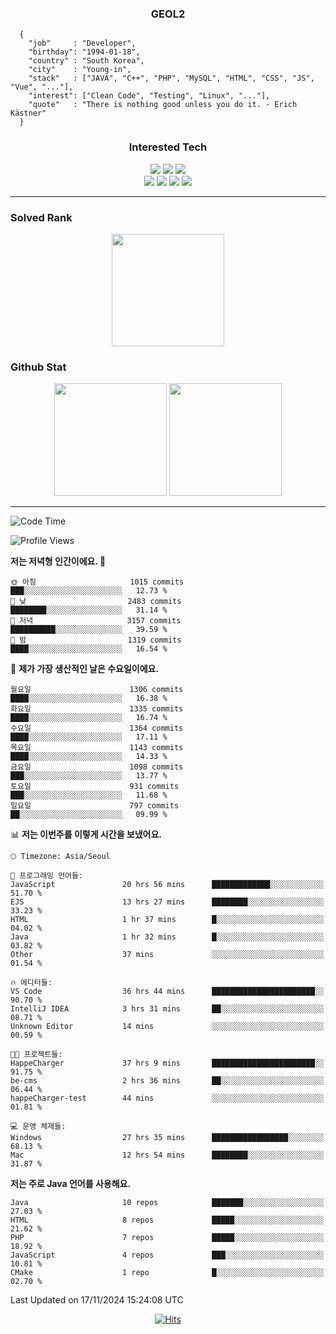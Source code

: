 <div align="center">

  ### GEOL2
</div>

```
  {
    "job"     : "Developer",
    "birthday": "1994-01-18",
    "country" : "South Korea",
    "city"    : "Young-in",
    "stack"   : ["JAVA", "C++", "PHP", "MySQL", "HTML", "CSS", "JS", "Vue", "..."],
    "interest": ["Clean Code", "Testing", "Linux", "..."], 
    "quote"   : "There is nothing good unless you do it. - Erich Kästner"
  }
  ```
  
<div align="center">
  
  ### Interested Tech
  
  <img src="https://img.shields.io/badge/Laravel-F05340?style=flat-square&logo=Laravel&logoColor=white">
  <img src="https://img.shields.io/badge/SpringBoot-6DB33F?style=flat-square&logo=SpringBoot&logoColor=white">
  <img src="https://img.shields.io/badge/Express-000000?style=flat-square&logo=Express&logoColor=white">
  <br>
  <img src="https://img.shields.io/badge/Three.js-000000?style=flat-square&logo=Three.js&logoColor=white">
  <img src="https://img.shields.io/badge/JavaScript-F7DF1E?style=flat-square&logo=JavaScript&logoColor=black">
  <img src="https://img.shields.io/badge/TypeScript-007acc?style=flat-square&logo=TypeScript&logoColor=black">
  <img src="https://img.shields.io/badge/MySQL-4479A1?style=flat-square&logo=mysql&logoColor=white"><br>

</div>

------------

  ### Solved Rank
  
  <div align="center">
    <img height="180em" src="https://mazassumnida.wtf/api/v2/generate_badge?boj=geol2">
  </div>
  
  ### Github Stat 
  <div align="center">
    <img height="180em" src="https://github-readme-stats-git-masterrstaa-rickstaa.vercel.app/api?username=geol2&show_icons=true&theme=dark">
    <img height="180em" src="https://github-readme-stats-git-masterrstaa-rickstaa.vercel.app/api/top-langs/?username=geol2&show_icons=true&hide=css,scss,html&layout=compact&theme=dark&count_private=true&langs_count=8">
  </div>
  
------------

<!--START_SECTION:waka-->
![Code Time](http://img.shields.io/badge/Code%20Time-3%2C447%20hrs%2022%20mins-blue)

![Profile Views](http://img.shields.io/badge/Profile%20Views-12-blue)

**저는 저녁형 인간이에요. 🦉** 

```text
🌞 아침                     1015 commits        ███░░░░░░░░░░░░░░░░░░░░░░   12.73 % 
🌆 낮　                     2483 commits        ████████░░░░░░░░░░░░░░░░░   31.14 % 
🌃 저녁                     3157 commits        ██████████░░░░░░░░░░░░░░░   39.59 % 
🌙 밤　                     1319 commits        ████░░░░░░░░░░░░░░░░░░░░░   16.54 % 
```
📅 **제가 가장 생산적인 날은 수요일이에요.** 

```text
월요일                      1306 commits        ████░░░░░░░░░░░░░░░░░░░░░   16.38 % 
화요일                      1335 commits        ████░░░░░░░░░░░░░░░░░░░░░   16.74 % 
수요일                      1364 commits        ████░░░░░░░░░░░░░░░░░░░░░   17.11 % 
목요일                      1143 commits        ████░░░░░░░░░░░░░░░░░░░░░   14.33 % 
금요일                      1098 commits        ███░░░░░░░░░░░░░░░░░░░░░░   13.77 % 
토요일                      931 commits         ███░░░░░░░░░░░░░░░░░░░░░░   11.68 % 
일요일                      797 commits         ██░░░░░░░░░░░░░░░░░░░░░░░   09.99 % 
```


📊 **저는 이번주를 이렇게 시간을 보냈어요.** 

```text
🕑︎ Timezone: Asia/Seoul

💬 프로그래밍 언어들: 
JavaScript               20 hrs 56 mins      █████████████░░░░░░░░░░░░   51.70 % 
EJS                      13 hrs 27 mins      ████████░░░░░░░░░░░░░░░░░   33.23 % 
HTML                     1 hr 37 mins        █░░░░░░░░░░░░░░░░░░░░░░░░   04.02 % 
Java                     1 hr 32 mins        █░░░░░░░░░░░░░░░░░░░░░░░░   03.82 % 
Other                    37 mins             ░░░░░░░░░░░░░░░░░░░░░░░░░   01.54 % 

🔥 에디터들: 
VS Code                  36 hrs 44 mins      ███████████████████████░░   90.70 % 
IntelliJ IDEA            3 hrs 31 mins       ██░░░░░░░░░░░░░░░░░░░░░░░   08.71 % 
Unknown Editor           14 mins             ░░░░░░░░░░░░░░░░░░░░░░░░░   00.59 % 

🐱‍💻 프로젝트들: 
HappeCharger             37 hrs 9 mins       ███████████████████████░░   91.75 % 
be-cms                   2 hrs 36 mins       ██░░░░░░░░░░░░░░░░░░░░░░░   06.44 % 
happeCharger-test        44 mins             ░░░░░░░░░░░░░░░░░░░░░░░░░   01.81 % 

💻 운영 체제들: 
Windows                  27 hrs 35 mins      █████████████████░░░░░░░░   68.13 % 
Mac                      12 hrs 54 mins      ████████░░░░░░░░░░░░░░░░░   31.87 % 
```

**저는 주로 Java 언어를 사용해요.** 

```text
Java                     10 repos            ███████░░░░░░░░░░░░░░░░░░   27.03 % 
HTML                     8 repos             █████░░░░░░░░░░░░░░░░░░░░   21.62 % 
PHP                      7 repos             █████░░░░░░░░░░░░░░░░░░░░   18.92 % 
JavaScript               4 repos             ███░░░░░░░░░░░░░░░░░░░░░░   10.81 % 
CMake                    1 repo              █░░░░░░░░░░░░░░░░░░░░░░░░   02.70 % 
```




 Last Updated on 17/11/2024 15:24:08 UTC
<!--END_SECTION:waka-->

<div align="center">
  
  [![Hits](https://hits.seeyoufarm.com/api/count/incr/badge.svg?url=https%3A%2F%2Fgithub.com%2Fgeol2&count_bg=%2379C83D&title_bg=%23555555&icon=myspace.svg&icon_color=%23E7E7E7&title=hits&edge_flat=false)](https://hits.seeyoufarm.com)
  
</div>

<!--
**Geol2/Geol2** is a ✨ _special_ ✨ repository because its `README.md` (this file) appears on your GitHub profile.

Here are some ideas to get you started:
- 🔭 I’m currently working on ...
- 🌱 I’m currently learning ...
- 👯 I’m looking to collaborate on ...
- 🤔 I’m looking for help with ...
- 💬 Ask me about ...
- 📫 How to reach me: ...
- 😄 Pronouns: ...
- ⚡ Fun fact: ...
-->
